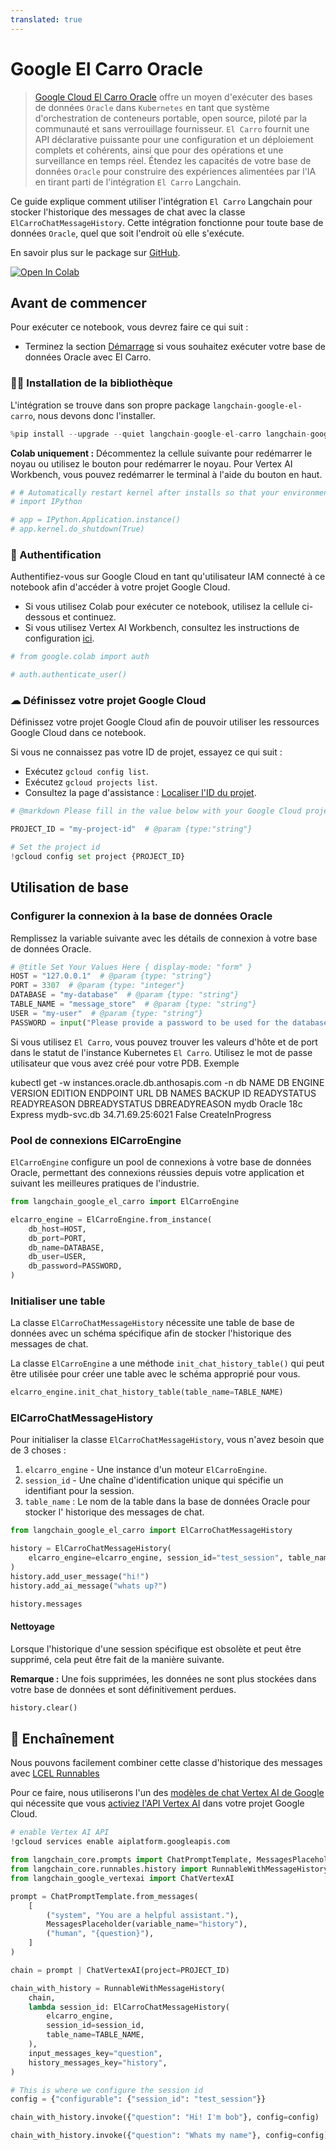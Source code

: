 ```yaml
---
translated: true
---
```


# Google El Carro Oracle

> [Google Cloud El Carro Oracle](https://github.com/GoogleCloudPlatform/elcarro-oracle-operator) offre un moyen d'exécuter des bases de données `Oracle` dans `Kubernetes` en tant que système d'orchestration de conteneurs portable, open source, piloté par la communauté et sans verrouillage fournisseur. `El Carro` fournit une API déclarative puissante pour une configuration et un déploiement complets et cohérents, ainsi que pour des opérations et une surveillance en temps réel. Étendez les capacités de votre base de données `Oracle` pour construire des expériences alimentées par l'IA en tirant parti de l'intégration `El Carro` Langchain.

Ce guide explique comment utiliser l'intégration `El Carro` Langchain pour stocker l'historique des messages de chat avec la classe `ElCarroChatMessageHistory`. Cette intégration fonctionne pour toute base de données `Oracle`, quel que soit l'endroit où elle s'exécute.

En savoir plus sur le package sur [GitHub](https://github.com/googleapis/langchain-google-el-carro-python/).

[![Open In Colab](https://colab.research.google.com/assets/colab-badge.svg)](https://colab.research.google.com/github/googleapis/langchain-google-el-carro-python/blob/main/docs/chat_message_history.ipynb)

## Avant de commencer

Pour exécuter ce notebook, vous devrez faire ce qui suit :

 * Terminez la section [Démarrage](https://github.com/googleapis/langchain-google-el-carro-python/tree/main/README.md#getting-started) si vous souhaitez exécuter votre base de données Oracle avec El Carro.

### 🦜🔗 Installation de la bibliothèque

L'intégration se trouve dans son propre package `langchain-google-el-carro`, nous devons donc l'installer.

```python
%pip install --upgrade --quiet langchain-google-el-carro langchain-google-vertexai langchain
```

**Colab uniquement :** Décommentez la cellule suivante pour redémarrer le noyau ou utilisez le bouton pour redémarrer le noyau. Pour Vertex AI Workbench, vous pouvez redémarrer le terminal à l'aide du bouton en haut.

```python
# # Automatically restart kernel after installs so that your environment can access the new packages
# import IPython

# app = IPython.Application.instance()
# app.kernel.do_shutdown(True)
```

### 🔐 Authentification

Authentifiez-vous sur Google Cloud en tant qu'utilisateur IAM connecté à ce notebook afin d'accéder à votre projet Google Cloud.

* Si vous utilisez Colab pour exécuter ce notebook, utilisez la cellule ci-dessous et continuez.
* Si vous utilisez Vertex AI Workbench, consultez les instructions de configuration [ici](https://github.com/GoogleCloudPlatform/generative-ai/tree/main/setup-env).

```python
# from google.colab import auth

# auth.authenticate_user()
```

### ☁ Définissez votre projet Google Cloud

Définissez votre projet Google Cloud afin de pouvoir utiliser les ressources Google Cloud dans ce notebook.

Si vous ne connaissez pas votre ID de projet, essayez ce qui suit :

* Exécutez `gcloud config list`.
* Exécutez `gcloud projects list`.
* Consultez la page d'assistance : [Localiser l'ID du projet](https://support.google.com/googleapi/answer/7014113).

```python
# @markdown Please fill in the value below with your Google Cloud project ID and then run the cell.

PROJECT_ID = "my-project-id"  # @param {type:"string"}

# Set the project id
!gcloud config set project {PROJECT_ID}
```

## Utilisation de base

### Configurer la connexion à la base de données Oracle

Remplissez la variable suivante avec les détails de connexion à votre base de données Oracle.

```python
# @title Set Your Values Here { display-mode: "form" }
HOST = "127.0.0.1"  # @param {type: "string"}
PORT = 3307  # @param {type: "integer"}
DATABASE = "my-database"  # @param {type: "string"}
TABLE_NAME = "message_store"  # @param {type: "string"}
USER = "my-user"  # @param {type: "string"}
PASSWORD = input("Please provide a password to be used for the database user: ")
```

Si vous utilisez `El Carro`, vous pouvez trouver les valeurs d'hôte et de port dans le
statut de l'instance Kubernetes `El Carro`.
Utilisez le mot de passe utilisateur que vous avez créé pour votre PDB.
Exemple

kubectl get -w instances.oracle.db.anthosapis.com -n db
NAME   DB ENGINE   VERSION   EDITION      ENDPOINT      URL                DB NAMES   BACKUP ID   READYSTATUS   READYREASON        DBREADYSTATUS   DBREADYREASON
mydb   Oracle      18c       Express      mydb-svc.db   34.71.69.25:6021                          False         CreateInProgress

### Pool de connexions ElCarroEngine

`ElCarroEngine` configure un pool de connexions à votre base de données Oracle, permettant des connexions réussies depuis votre application et suivant les meilleures pratiques de l'industrie.

```python
from langchain_google_el_carro import ElCarroEngine

elcarro_engine = ElCarroEngine.from_instance(
    db_host=HOST,
    db_port=PORT,
    db_name=DATABASE,
    db_user=USER,
    db_password=PASSWORD,
)
```

### Initialiser une table

La classe `ElCarroChatMessageHistory` nécessite une table de base de données avec un schéma spécifique afin de stocker l'historique des messages de chat.

La classe `ElCarroEngine` a une
méthode `init_chat_history_table()` qui peut être utilisée pour créer une table avec le
schéma approprié pour vous.

```python
elcarro_engine.init_chat_history_table(table_name=TABLE_NAME)
```

### ElCarroChatMessageHistory

Pour initialiser la classe `ElCarroChatMessageHistory`, vous n'avez besoin que de 3
choses :

1. `elcarro_engine` - Une instance d'un moteur `ElCarroEngine`.
1. `session_id` - Une chaîne d'identification unique qui spécifie un identifiant pour la
   session.
1. `table_name` : Le nom de la table dans la base de données Oracle pour stocker l'
   historique des messages de chat.

```python
from langchain_google_el_carro import ElCarroChatMessageHistory

history = ElCarroChatMessageHistory(
    elcarro_engine=elcarro_engine, session_id="test_session", table_name=TABLE_NAME
)
history.add_user_message("hi!")
history.add_ai_message("whats up?")
```

```python
history.messages
```

#### Nettoyage

Lorsque l'historique d'une session spécifique est obsolète et peut être supprimé, cela peut être fait de la manière suivante.

**Remarque :** Une fois supprimées, les données ne sont plus stockées dans votre base de données et sont définitivement perdues.

```python
history.clear()
```

## 🔗 Enchaînement

Nous pouvons facilement combiner cette classe d'historique des messages avec [LCEL Runnables](/docs/expression_language/how_to/message_history)

Pour ce faire, nous utiliserons l'un des [modèles de chat Vertex AI de Google](/docs/integrations/chat/google_vertex_ai_palm) qui nécessite que vous [activiez l'API Vertex AI](https://console.cloud.google.com/flows/enableapi?apiid=aiplatform.googleapis.com) dans votre projet Google Cloud.

```python
# enable Vertex AI API
!gcloud services enable aiplatform.googleapis.com
```

```python
from langchain_core.prompts import ChatPromptTemplate, MessagesPlaceholder
from langchain_core.runnables.history import RunnableWithMessageHistory
from langchain_google_vertexai import ChatVertexAI
```

```python
prompt = ChatPromptTemplate.from_messages(
    [
        ("system", "You are a helpful assistant."),
        MessagesPlaceholder(variable_name="history"),
        ("human", "{question}"),
    ]
)

chain = prompt | ChatVertexAI(project=PROJECT_ID)
```

```python
chain_with_history = RunnableWithMessageHistory(
    chain,
    lambda session_id: ElCarroChatMessageHistory(
        elcarro_engine,
        session_id=session_id,
        table_name=TABLE_NAME,
    ),
    input_messages_key="question",
    history_messages_key="history",
)
```

```python
# This is where we configure the session id
config = {"configurable": {"session_id": "test_session"}}
```

```python
chain_with_history.invoke({"question": "Hi! I'm bob"}, config=config)
```

```python
chain_with_history.invoke({"question": "Whats my name"}, config=config)
```
